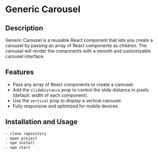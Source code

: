 # Generic Carousel

## Description
Generic Carousel is a reusable React component that lets you create a carousel by passing an array of React components as children. The carousel will render the components with a smooth and customizable carousel interface.

## Features
- Pass any array of React components to create a carousel.
- Add the `slideDistance` prop to control the slide distance in pixels (default: width of each component).
- Use the `vertical` prop to display a vertical carousel.
- Fully responsive and optimized for mobile devices.

## Installation and Usage

```bash
- clone repository
- open project
- npm install
- npm start
